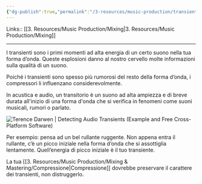 ```yaml
---
{"dg-publish":true,"permalink":"/3-resources/music-production/transienti/"}
---
```


Links:: [[3. Resources/Music Production/Mixing\|3. Resources/Music Production/Mixing]]

---
I transienti sono i primi momenti ad alta energia di un certo suono nella tua forma d’onda. Queste esplosioni danno al nostro cervello molte informazioni sulla qualità di un suono.

Poiché i transienti sono spesso più rumorosi del resto della forma d’onda, i compressori li influenzano considerevolmente.

In acustica e audio, un transitorio è un suono ad alta ampiezza e di breve durata all'inizio di una forma d'onda che si verifica in fenomeni come suoni musicali, rumori o parlato. 

![Terence Darwen | Detecting Audio Transients (Example and Free  Cross-Platform Software)](https://www.tmdarwen.com/user/pages/01.latest/detecting-audio-transients/WaveformWithTransientsAnnotated.png)

Per esempio: pensa ad un bel rullante ruggente. Non appena entra il rullante, c’è un picco iniziale nella forma d’onda che si assottiglia lentamente. Quell’energia di picco iniziale è il tuo transiente.


La tua [[3. Resources/Music Production/Mixing & Mastering/Compressione\|Compressione]] dovrebbe preservare il carattere dei transienti, non distruggerlo.



